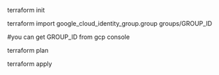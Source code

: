 terraform init

terraform import google_cloud_identity_group.group groups/GROUP_ID   

#you can get GROUP_ID from gcp console

terraform plan

terraform apply

